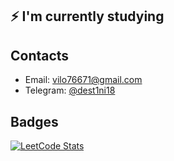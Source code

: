 ## ⚡ I'm currently studying

## Contacts
* Email: [vilo76671@gmail.com](mailto:vilo76671@gmail.com)
* Telegram: [@dest1ni18](https://t.me/dest1ni18)

## Badges
[![LeetCode Stats](https://leetcode.card.workers.dev/kaziamov?theme=dark&font=source_code_pro&extension=null)](https://leetcode.com/Dest1ni/)


